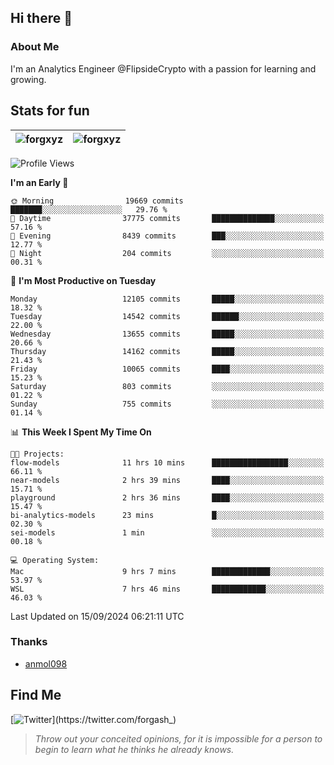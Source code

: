 ## Hi there 👋

### About Me

I'm an Analytics Engineer @FlipsideCrypto with a passion for learning and growing.
  
## Stats for fun

| <img align="center" src="https://github-readme-streak-stats.herokuapp.com/?user=forgxyz&theme=tokyonight" alt="forgxyz" /> | <img align="center" src="https://github-readme-stats.vercel.app/api?username=forgxyz&theme=tokyonight&show_icons=true" alt="forgxyz" /> |
| ------------- |------------- |


<!--START_SECTION:waka-->
![Profile Views](http://img.shields.io/badge/Profile%20Views-0-blue)

**I'm an Early 🐤** 

```text
🌞 Morning                19669 commits       ███████░░░░░░░░░░░░░░░░░░   29.76 % 
🌆 Daytime                37775 commits       ██████████████░░░░░░░░░░░   57.16 % 
🌃 Evening                8439 commits        ███░░░░░░░░░░░░░░░░░░░░░░   12.77 % 
🌙 Night                  204 commits         ░░░░░░░░░░░░░░░░░░░░░░░░░   00.31 % 
```
📅 **I'm Most Productive on Tuesday** 

```text
Monday                   12105 commits       █████░░░░░░░░░░░░░░░░░░░░   18.32 % 
Tuesday                  14542 commits       ██████░░░░░░░░░░░░░░░░░░░   22.00 % 
Wednesday                13655 commits       █████░░░░░░░░░░░░░░░░░░░░   20.66 % 
Thursday                 14162 commits       █████░░░░░░░░░░░░░░░░░░░░   21.43 % 
Friday                   10065 commits       ████░░░░░░░░░░░░░░░░░░░░░   15.23 % 
Saturday                 803 commits         ░░░░░░░░░░░░░░░░░░░░░░░░░   01.22 % 
Sunday                   755 commits         ░░░░░░░░░░░░░░░░░░░░░░░░░   01.14 % 
```


📊 **This Week I Spent My Time On** 

```text
🐱‍💻 Projects: 
flow-models              11 hrs 10 mins      █████████████████░░░░░░░░   66.11 % 
near-models              2 hrs 39 mins       ████░░░░░░░░░░░░░░░░░░░░░   15.71 % 
playground               2 hrs 36 mins       ████░░░░░░░░░░░░░░░░░░░░░   15.47 % 
bi-analytics-models      23 mins             █░░░░░░░░░░░░░░░░░░░░░░░░   02.30 % 
sei-models               1 min               ░░░░░░░░░░░░░░░░░░░░░░░░░   00.18 % 

💻 Operating System: 
Mac                      9 hrs 7 mins        █████████████░░░░░░░░░░░░   53.97 % 
WSL                      7 hrs 46 mins       ████████████░░░░░░░░░░░░░   46.03 % 
```


 Last Updated on 15/09/2024 06:21:11 UTC
<!--END_SECTION:waka-->

### Thanks
 - [anmol098](https://github.com/anmol098/waka-readme-stats/)
  
## Find Me
[![Twitter](https://img.shields.io/twitter/url/https/twitter.com/forgash_.svg?style=social&label=Follow%20%40forgash_)](https://twitter.com/forgash_)


> *Throw out your conceited opinions, for it is impossible for a person to begin to learn what he thinks he already knows.* 
